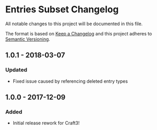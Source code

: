 # Entries Subset Changelog

All notable changes to this project will be documented in this file.

The format is based on [Keep a Changelog](http://keepachangelog.com/) and this project adheres to [Semantic Versioning](http://semver.org/).

## 1.0.1 - 2018-03-07
### Updated
- Fixed issue caused by referencing deleted entry types

## 1.0.0 - 2017-12-09
### Added
- Initial release rework for Craft3!
